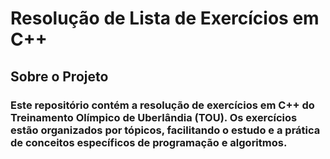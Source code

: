 # Resolução de Lista de Exercícios em C++
## Sobre o Projeto
### Este repositório contém a resolução de exercícios em C++ do Treinamento Olímpico de Uberlândia (TOU). Os exercícios estão organizados por tópicos, facilitando o estudo e a prática de conceitos específicos de programação e algoritmos.

